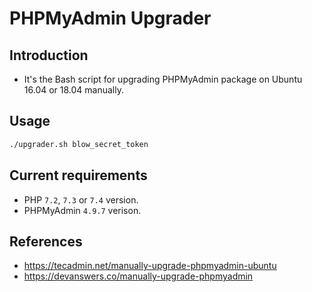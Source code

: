 # PHPMyAdmin Upgrader

## Introduction

- It's the Bash script for upgrading PHPMyAdmin package on Ubuntu 16.04 or 18.04 manually.

## Usage

```Bash
./upgrader.sh blow_secret_token
```

## Current requirements

- PHP `7.2`, `7.3` or `7.4` version.
- PHPMyAdmin `4.9.7` verison.

## References

- https://tecadmin.net/manually-upgrade-phpmyadmin-ubuntu
- https://devanswers.co/manually-upgrade-phpmyadmin
